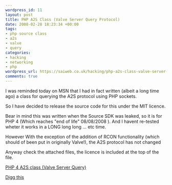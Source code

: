 ```yaml
--- 
wordpress_id: 11
layout: post
title: PHP A2S Class (Valve Server Query Protocol)
date: 2008-02-28 18:23:34 +00:00
tags: 
- php source class
- a2s
- valve
- query
categories: 
- hacking
- networking
- php
wordpress_url: https://saiweb.co.uk/hacking/php-a2s-class-valve-server-query-protocol
comments: true
---
```

I was reminded today on MSN that I had in fact written (albeit a long time ago) a class for querying the A2S protocol using PHP sockets.

So I have decided to release the source code for this under the MIT licence.

Bear in mind this was written when the Source SDK was leaked, so it is for PHP 4 (Which reaches "end of life" 08/08/2008 ). And I havent re-tested wheter it works in a LONG long long ... etc time.

However  With the exception of the addition of RCON functionality (which should of been put in originally Valve!), the A2S protocol has not changed

Anyway check the attached files, the licence is included at the top of the file.

<a href="https://blog.oneiroi.co.uk/uploads/2008/02/sourceclass.rar" title="PHP 4 A2S class (Valve Server Query)">PHP 4 A2S class (Valve Server Query)</a>

<a href="https://digg.com/programming/PHP_A2S_Class_Valve_Server_Query_Protocol">Digg this</a>
